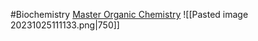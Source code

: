 #Biochemistry 
[Master Organic Chemistry](https://www.masterorganicchemistry.com/2017/05/24/d-and-l-sugars/)
![[Pasted image 20231025111133.png|750]]